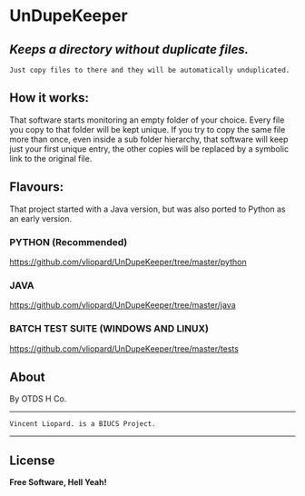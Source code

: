# UnDupeKeeper
*Keeps a directory without duplicate files.*
--
    Just copy files to there and they will be automatically unduplicated.
## How it works:
That software starts monitoring an empty folder of your choice. Every file you copy to that folder will be kept unique. If you try to copy the same file more than once, even inside a sub folder hierarchy, that software will keep just your first unique entry, the other copies will be replaced by a symbolic link to the original file.
## Flavours:
That project started with a Java version, but was also ported to Python as an early version.
### PYTHON (Recommended)
https://github.com/vliopard/UnDupeKeeper/tree/master/python
### JAVA
https://github.com/vliopard/UnDupeKeeper/tree/master/java
### BATCH TEST SUITE (WINDOWS AND LINUX)
https://github.com/vliopard/UnDupeKeeper/tree/master/tests
## About
By OTDS H Co.
___
    Vincent Liopard. is a BIUCS Project.
___
## License
**Free Software, Hell Yeah!**